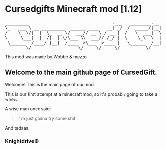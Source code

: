 # Cursedgifts Minecraft mod [1.12]

<pre>
_________                                .___   ________.__  _____  __   
\_   ___ \ __ _________  ______ ____   __| _/  /  _____/|__|/ ____\/  |_ 
/    \  \/|  |  \_  __ \/  ___// __ \ / __ |  /   \  ___|  \   __\\   __\
\     \___|  |  /|  | \/\___ \\  ___// /_/ |  \    \_\  \  ||  |   |  |  
 \______  /____/ |__|  /____  >\___  >____ |   \______  /__||__|   |__|  
        \/                  \/     \/     \/          \/                      
</pre>       


This mod was made by Wobbe & mezzo

## Welcome to the main github page of CursedGift.

Welcome!
This is the main page of our mod.

This is our first attempt at a minecraft mod, so it's probably going to take a while.



A wise man once said:
> I' m just gonna try some shit

And tadaaa.



### Knightdrive©
